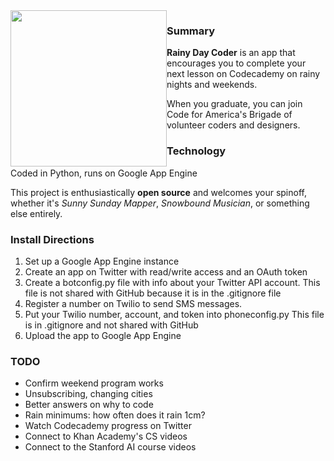 <img src="http://rainydaycoder.appspot.com/logo1.jpg" style="float:left;" width="250"/>

<h3>Summary</h3>
<b>Rainy Day Coder</b> is an app that encourages you to complete your next lesson on Codecademy on rainy nights and weekends.

When you graduate, you can join Code for America's Brigade of volunteer coders and designers.

<h3>Technology</h3>
Coded in Python, runs on Google App Engine

This project is enthusiastically <strong>open source</strong> and welcomes your spinoff, whether it's <i>Sunny Sunday Mapper</i>, <i>Snowbound Musician</i>, or something else entirely.

<h3>Install Directions</h3>
<ol>
<li>Set up a Google App Engine instance</li>
<li>Create an app on Twitter with read/write access and an OAuth token</li>
<li>Create a botconfig.py file with info about your Twitter API account. This file is not shared with GitHub because it is in the .gitignore file</li>
<li>Register a number on Twilio to send SMS messages.</li>
<li>Put your Twilio number, account, and token into phoneconfig.py This file is in .gitignore and not shared with GitHub</li>
<li>Upload the app to Google App Engine</li>
</ol>

<h3>TODO</h3>
<ul>
<li>Confirm weekend program works</li>
<li>Unsubscribing, changing cities</li>
<li>Better answers on why to code</li>
<li>Rain minimums: how often does it rain 1cm?</li>
<li>Watch Codecademy progress on Twitter</li>
<li>Connect to Khan Academy's CS videos</li>
<li>Connect to the Stanford AI course videos</li>
</ul>
